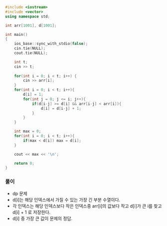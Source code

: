 ```cpp
#include <iostream>
#include <vector>
using namespace std;

int arr[1001], d[1001];

int main()
{
    ios_base::sync_with_stdio(false);
    cin.tie(NULL);
    cout.tie(NULL);

    int t;
    cin >> t;
    
    for(int i = 0; i < t; i++) {
        cin >> arr[i];
    }
    for(int i = 0; i < t; i++){
        d[i] = 1;
        for(int j = 0; j <= i; j++){
            if(d[i-j] >= d[i] && arr[i-j] < arr[i]){
                d[i] = d[i-j] + 1;
            }
        }
    }

    int max = 0;
    for(int i = 0; i < t; i++){
        if(max < d[i]) max = d[i];
    }

    cout << max << '\n';

    return 0;
}
```

### 풀이
- dp 문제
- d[i]는 해당 인덱스에서 가질 수 있는 가장 긴 부분 수열이다.
- 각 인덱스는 해당 인덱스보다 작은 인덱스중 arr[i]의 값보다 작고 d[i]가 큰 i를 찾고 d[i] + 1 로 저장한다.
- d[i] 중 가장 큰 값이 문제의 정답.